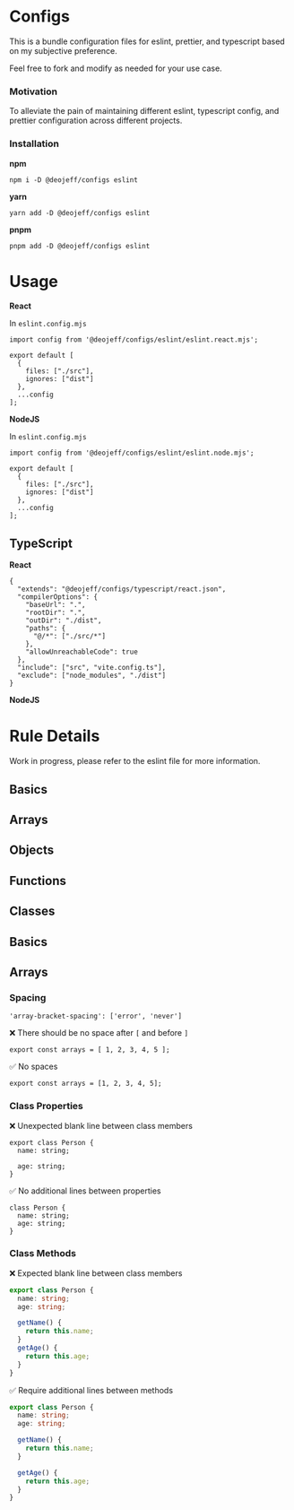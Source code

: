# Configs

This is a bundle configuration files for eslint, prettier, and typescript based on my subjective preference.

Feel free to fork and modify as needed for your use case.

### Motivation

To alleviate the pain of maintaining different eslint, typescript config, and prettier configuration across different projects.

### Installation

**npm**

`npm i -D @deojeff/configs eslint`

**yarn**

`yarn add -D @deojeff/configs eslint`

**pnpm**

`pnpm add -D @deojeff/configs eslint`

# Usage

**React**

In `eslint.config.mjs`

```
import config from '@deojeff/configs/eslint/eslint.react.mjs';

export default [
  {
    files: ["./src"],
    ignores: ["dist"]
  },
  ...config
];
```

**NodeJS**

In `eslint.config.mjs`

```
import config from '@deojeff/configs/eslint/eslint.node.mjs';

export default [
  {
    files: ["./src"],
    ignores: ["dist"]
  },
  ...config
];
```

## TypeScript

**React**

```
{
  "extends": "@deojeff/configs/typescript/react.json",
  "compilerOptions": {
    "baseUrl": ".",
    "rootDir": ".",
    "outDir": "./dist",
    "paths": {
      "@/*": ["./src/*"]
    },
    "allowUnreachableCode": true
  },
  "include": ["src", "vite.config.ts"],
  "exclude": ["node_modules", "./dist"]
}
```

**NodeJS**


# Rule Details

Work in progress, please refer to the eslint file for more information.

## Basics
## Arrays
## Objects
## Functions
## Classes

## Basics

## Arrays

### Spacing
`'array-bracket-spacing': ['error', 'never']`

❌ There should be no space after `[` and before `]`

`export const arrays = [ 1, 2, 3, 4, 5 ];`

✅ No spaces

`export const arrays = [1, 2, 3, 4, 5];`

### Class Properties

❌ Unexpected blank line between class members

```
export class Person {
  name: string;

  age: string;
}
```

✅ No additional lines between properties

```
class Person {
  name: string;
  age: string;
}
```


### Class Methods

❌ Expected blank line between class members
```ts
export class Person {
  name: string;
  age: string;

  getName() {
    return this.name;
  }
  getAge() {
    return this.age;
  }
}
```

✅ Require additional lines between methods

```ts
export class Person {
  name: string;
  age: string;

  getName() {
    return this.name;
  }

  getAge() {
    return this.age;
  }
}
```
